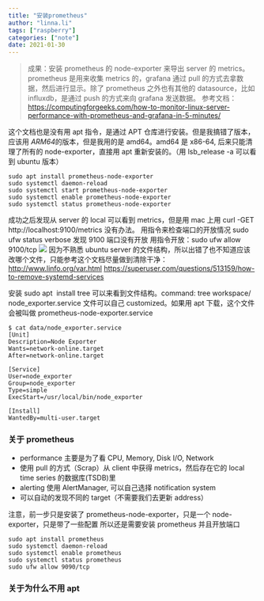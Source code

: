 ```yaml
---
title: "安装prometheus"
author: "linna.li"
tags: ["raspberry"]
categories: ["note"]
date: 2021-01-30
---
```


> 成果：安装 prometheus 的 node-exporter 来导出 server 的 metrics。prometheus 是用来收集 metrics 的，grafana 通过 pull 的方式去拿数据，然后进行显示。除了 prometheus 之外也有其他的 datasource，比如 influxdb，是通过 push 的方式来向 grafana 发送数据。
> 参考文档：https://computingforgeeks.com/how-to-monitor-linux-server-performance-with-prometheus-and-grafana-in-5-minutes/

这个文档也是没有用 apt 指令，是通过 APT 仓库进行安装。但是我搞错了版本，应该用 *ARM64*的版本，但是我用的是 amd64。amd64 是 x86-64, 后来只能清理了所有的 node-exporter，直接用 apt 重新安装的。（用 lsb_release -a 可以看到 ubuntu 版本）

```
sudo apt install prometheus-node-exporter
sudo systemctl daemon-reload
sudo systemctl start prometheus-node-exporter
sudo systemctl enable prometheus-node-exporter
sudo systemctl status prometheus-node-exporter
```

成功之后发现从 server 的 local 可以看到 metrics，但是用 mac 上用 curl -GET http://localhost:9100/metrics 没有办法。
用指令来检查端口的开放情况
sudo ufw status verbose
发现 9100 端口没有开放
用指令开放：sudo ufw allow 9100/tcp
![](/images/port.png)
因为不熟悉 ubuntu server 的文件结构，所以出错了也不知道应该改哪个文件，只能参考这个文档尽量做到清除干净：
http://www.linfo.org/var.html
https://superuser.com/questions/513159/how-to-remove-systemd-services

安装 sudo apt  install tree 可以来看到文件结构。command: tree workspace/
node_exporter.service 文件可以自己 customized。如果用 apt 下载，这个文件会被叫做 prometheus-node-exporter.service

```
$ cat data/node_exporter.service
[Unit]
Description=Node Exporter
Wants=network-online.target
After=network-online.target

[Service]
User=node_exporter
Group=node_exporter
Type=simple
ExecStart=/usr/local/bin/node_exporter

[Install]
WantedBy=multi-user.target
```

### 关于 prometheus

- performance 主要是为了看 CPU, Memory, Disk I/O, Network
- 使用 pull 的方式（Scrap）从 client 中获得 metrics，然后存在它的 local time series 的数据库(TSDB)里
- alerting 使用 AlertManager, 可以自己选择 notification system
- 可以自动的发现不同的 target（不需要我们去更新 address）

注意，前一步只是安装了 prometheus-node-exporter，只是一个 node-exporter，只是带了一些配置
所以还是需要安装 prometheus 并且开放端口

```
sudo apt install prometheus
sudo systemctl daemon-reload
sudo systemctl enable prometheus
sudo systemctl status prometheus
sudo ufw allow 9090/tcp
```

### 关于为什么不用 apt

